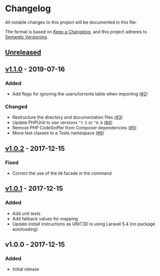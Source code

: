 # Changelog

All notable changes to this project will be documented in this file.

The format is based on [Keep a Changelog](https://keepachangelog.com), and this project adheres to [Semantic Versioning](https://semver.org).

## [Unreleased]

## [v1.1.0] - 2019-07-16

### Added
- Add flags for ignoring the users/torrents table when importing ([#2](https://github.com/HDInnovations/gazelle-to-unit3d/pull/2))

### Changed
- Restructure the directory and documentation files ([#3](https://github.com/HDInnovations/gazelle-to-unit3d/pull/3))
- Update PHPUnit to use versions `^7.5` or `^8.0` ([#4](https://github.com/HDInnovations/gazelle-to-unit3d/pull/4))
- Remove PHP CodeSniffer from Composer dependencies ([#5](https://github.com/HDInnovations/gazelle-to-unit3d/pull/5))
- Move test classes to a Tests namespace ([#6](https://github.com/HDInnovations/gazelle-to-unit3d/pull/6))

## [v1.0.2] - 2017-12-15

### Fixed
- Correct the use of the `DB` facade in the command

## [v1.0.1] - 2017-12-15

### Added
- Add unit tests
- Add fallback values for mapping
- Update install instructions as UNIT3D is using Laravel 5.4 (no package autoloading)

## v1.0.0 - 2017-12-15

### Added
- Initial release

[Unreleased]: https://github.com/HDInnovations/xbtit-to-unit3d/compare/master...develop
[v1.1.0]: https://github.com/HDInnovations/gazelle-to-unit3d/compare/v1.0.2...v1.1.0
[v1.0.2]: https://github.com/HDInnovations/gazelle-to-unit3d/compare/v1.0.1...v1.0.2
[v1.0.1]: https://github.com/HDInnovations/gazelle-to-unit3d/compare/v1.0.0...v1.0.1
